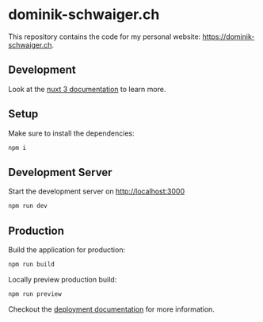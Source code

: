 # dominik-schwaiger.ch

This repository contains the code for my personal website: https://dominik-schwaiger.ch.

## Development

Look at the [nuxt 3 documentation](https://v3.nuxtjs.org) to learn more.

## Setup

Make sure to install the dependencies:

```bash
npm i
```

## Development Server

Start the development server on <http://localhost:3000>

```bash
npm run dev
```

## Production

Build the application for production:

```bash
npm run build
```

Locally preview production build:

```bash
npm run preview
```

Checkout the [deployment documentation](https://v3.nuxtjs.org/docs/deployment) for more information.

